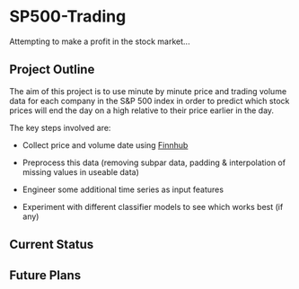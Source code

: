 # SP500-Trading

Attempting to make a profit in the stock market...

## Project Outline

The aim of this project is to use minute by minute price and trading volume data for each company in the S&P 500 index in order to predict which stock prices will end the day on a high relative to their price earlier in the day.

The key steps involved are:

- Collect price and volume date using [Finnhub](https://finnhub.io/)

- Preprocess this data (removing subpar data, padding & interpolation of missing values in useable data)

- Engineer some additional time series as input features

- Experiment with different classifier models to see which works best (if any)


## Current Status


## Future Plans